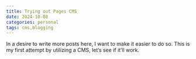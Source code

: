 ```yaml
---
title: Trying out Pages CMS
date: 2024-10-08
categories: personal
tags: cms,blogging
---
```

In a desire to write more posts here, I want to make it easier to do so. This is my first attempt by utilizing a CMS, let’s see if it’ll work.